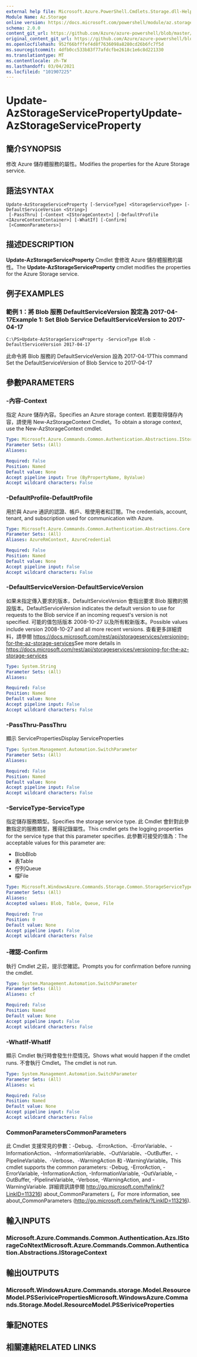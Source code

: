 ```yaml
---
external help file: Microsoft.Azure.PowerShell.Cmdlets.Storage.dll-Help.xml
Module Name: Az.Storage
online version: https://docs.microsoft.com/powershell/module/az.storage/update-azstorageserviceproperty
schema: 2.0.0
content_git_url: https://github.com/Azure/azure-powershell/blob/master/src/Storage/Storage.Management/help/Update-AzStorageServiceProperty.md
original_content_git_url: https://github.com/Azure/azure-powershell/blob/master/src/Storage/Storage.Management/help/Update-AzStorageServiceProperty.md
ms.openlocfilehash: 952f66bfffef4d8f7636098a8280cd26b6fc7f5d
ms.sourcegitcommit: 4dfb0cc533b83f77afdcfbe2618c1e6c8d221330
ms.translationtype: MT
ms.contentlocale: zh-TW
ms.lasthandoff: 03/04/2021
ms.locfileid: "101907225"
---
```

# <span data-ttu-id="aaf9f-101">Update-AzStorageServiceProperty</span><span class="sxs-lookup"><span data-stu-id="aaf9f-101">Update-AzStorageServiceProperty</span></span>

## <span data-ttu-id="aaf9f-102">簡介</span><span class="sxs-lookup"><span data-stu-id="aaf9f-102">SYNOPSIS</span></span>
<span data-ttu-id="aaf9f-103">修改 Azure 儲存體服務的屬性。</span><span class="sxs-lookup"><span data-stu-id="aaf9f-103">Modifies the properties for the Azure Storage service.</span></span>

## <span data-ttu-id="aaf9f-104">語法</span><span class="sxs-lookup"><span data-stu-id="aaf9f-104">SYNTAX</span></span>

```
Update-AzStorageServiceProperty [-ServiceType] <StorageServiceType> [-DefaultServiceVersion <String>]
 [-PassThru] [-Context <IStorageContext>] [-DefaultProfile <IAzureContextContainer>] [-WhatIf] [-Confirm]
 [<CommonParameters>]
```

## <span data-ttu-id="aaf9f-105">描述</span><span class="sxs-lookup"><span data-stu-id="aaf9f-105">DESCRIPTION</span></span>
<span data-ttu-id="aaf9f-106">**Update-AzStorageServiceProperty** Cmdlet 會修改 Azure 儲存體服務的屬性。</span><span class="sxs-lookup"><span data-stu-id="aaf9f-106">The **Update-AzStorageServiceProperty** cmdlet modifies the properties for the Azure Storage service.</span></span>

## <span data-ttu-id="aaf9f-107">例子</span><span class="sxs-lookup"><span data-stu-id="aaf9f-107">EXAMPLES</span></span>

### <span data-ttu-id="aaf9f-108">範例 1：將 Blob 服務 DefaultServiceVersion 設定為 2017-04-17</span><span class="sxs-lookup"><span data-stu-id="aaf9f-108">Example 1: Set Blob Service DefaultServiceVersion to 2017-04-17</span></span>
```
C:\PS>Update-AzStorageServiceProperty -ServiceType Blob -DefaultServiceVersion 2017-04-17
```

<span data-ttu-id="aaf9f-109">此命令將 Blob 服務的 DefaultServiceVersion 設為 2017-04-17</span><span class="sxs-lookup"><span data-stu-id="aaf9f-109">This command Set the DefaultServiceVersion of Blob Service to 2017-04-17</span></span>

## <span data-ttu-id="aaf9f-110">參數</span><span class="sxs-lookup"><span data-stu-id="aaf9f-110">PARAMETERS</span></span>

### <span data-ttu-id="aaf9f-111">-內容</span><span class="sxs-lookup"><span data-stu-id="aaf9f-111">-Context</span></span>
<span data-ttu-id="aaf9f-112">指定 Azure 儲存內容。</span><span class="sxs-lookup"><span data-stu-id="aaf9f-112">Specifies an Azure storage context.</span></span>
<span data-ttu-id="aaf9f-113">若要取得儲存內容，請使用 New-AzStorageContext Cmdlet。</span><span class="sxs-lookup"><span data-stu-id="aaf9f-113">To obtain a storage context, use the New-AzStorageContext cmdlet.</span></span>

```yaml
Type: Microsoft.Azure.Commands.Common.Authentication.Abstractions.IStorageContext
Parameter Sets: (All)
Aliases:

Required: False
Position: Named
Default value: None
Accept pipeline input: True (ByPropertyName, ByValue)
Accept wildcard characters: False
```

### <span data-ttu-id="aaf9f-114">-DefaultProfile</span><span class="sxs-lookup"><span data-stu-id="aaf9f-114">-DefaultProfile</span></span>
<span data-ttu-id="aaf9f-115">用於與 Azure 通訊的認證、帳戶、租使用者和訂閱。</span><span class="sxs-lookup"><span data-stu-id="aaf9f-115">The credentials, account, tenant, and subscription used for communication with Azure.</span></span>

```yaml
Type: Microsoft.Azure.Commands.Common.Authentication.Abstractions.Core.IAzureContextContainer
Parameter Sets: (All)
Aliases: AzureRmContext, AzureCredential

Required: False
Position: Named
Default value: None
Accept pipeline input: False
Accept wildcard characters: False
```

### <span data-ttu-id="aaf9f-116">-DefaultServiceVersion</span><span class="sxs-lookup"><span data-stu-id="aaf9f-116">-DefaultServiceVersion</span></span>
<span data-ttu-id="aaf9f-117">如果未指定傳入要求的版本，DefaultServiceVersion 會指出要求 Blob 服務的預設版本。</span><span class="sxs-lookup"><span data-stu-id="aaf9f-117">DefaultServiceVersion indicates the default version to use for requests to the Blob service if an incoming request's version is not specified.</span></span> <span data-ttu-id="aaf9f-118">可能的值包括版本 2008-10-27 以及所有較新版本。</span><span class="sxs-lookup"><span data-stu-id="aaf9f-118">Possible values include version 2008-10-27 and all more recent versions.</span></span> <span data-ttu-id="aaf9f-119">查看更多詳細資料，請參閱 https://docs.microsoft.com/rest/api/storageservices/versioning-for-the-az-storage-services</span><span class="sxs-lookup"><span data-stu-id="aaf9f-119">See more details in https://docs.microsoft.com/rest/api/storageservices/versioning-for-the-az-storage-services</span></span>

```yaml
Type: System.String
Parameter Sets: (All)
Aliases:

Required: False
Position: Named
Default value: None
Accept pipeline input: False
Accept wildcard characters: False
```

### <span data-ttu-id="aaf9f-120">-PassThru</span><span class="sxs-lookup"><span data-stu-id="aaf9f-120">-PassThru</span></span>
<span data-ttu-id="aaf9f-121">顯示 ServiceProperties</span><span class="sxs-lookup"><span data-stu-id="aaf9f-121">Display ServiceProperties</span></span>

```yaml
Type: System.Management.Automation.SwitchParameter
Parameter Sets: (All)
Aliases:

Required: False
Position: Named
Default value: None
Accept pipeline input: False
Accept wildcard characters: False
```

### <span data-ttu-id="aaf9f-122">-ServiceType</span><span class="sxs-lookup"><span data-stu-id="aaf9f-122">-ServiceType</span></span>
<span data-ttu-id="aaf9f-123">指定儲存服務類型。</span><span class="sxs-lookup"><span data-stu-id="aaf9f-123">Specifies the storage service type.</span></span>
<span data-ttu-id="aaf9f-124">此 Cmdlet 會針對此參數指定的服務類型，獲得記錄屬性。</span><span class="sxs-lookup"><span data-stu-id="aaf9f-124">This cmdlet gets the logging properties for the service type that this parameter specifies.</span></span>
<span data-ttu-id="aaf9f-125">此參數可接受的值為：</span><span class="sxs-lookup"><span data-stu-id="aaf9f-125">The acceptable values for this parameter are:</span></span>
- <span data-ttu-id="aaf9f-126">Blob</span><span class="sxs-lookup"><span data-stu-id="aaf9f-126">Blob</span></span> 
- <span data-ttu-id="aaf9f-127">表</span><span class="sxs-lookup"><span data-stu-id="aaf9f-127">Table</span></span>
- <span data-ttu-id="aaf9f-128">佇列</span><span class="sxs-lookup"><span data-stu-id="aaf9f-128">Queue</span></span>
- <span data-ttu-id="aaf9f-129">檔</span><span class="sxs-lookup"><span data-stu-id="aaf9f-129">File</span></span>

```yaml
Type: Microsoft.WindowsAzure.Commands.Storage.Common.StorageServiceType
Parameter Sets: (All)
Aliases:
Accepted values: Blob, Table, Queue, File

Required: True
Position: 0
Default value: None
Accept pipeline input: False
Accept wildcard characters: False
```

### <span data-ttu-id="aaf9f-130">-確認</span><span class="sxs-lookup"><span data-stu-id="aaf9f-130">-Confirm</span></span>
<span data-ttu-id="aaf9f-131">執行 Cmdlet 之前，提示您確認。</span><span class="sxs-lookup"><span data-stu-id="aaf9f-131">Prompts you for confirmation before running the cmdlet.</span></span>

```yaml
Type: System.Management.Automation.SwitchParameter
Parameter Sets: (All)
Aliases: cf

Required: False
Position: Named
Default value: None
Accept pipeline input: False
Accept wildcard characters: False
```

### <span data-ttu-id="aaf9f-132">-WhatIf</span><span class="sxs-lookup"><span data-stu-id="aaf9f-132">-WhatIf</span></span>
<span data-ttu-id="aaf9f-133">顯示 Cmdlet 執行時會發生什麼情況。</span><span class="sxs-lookup"><span data-stu-id="aaf9f-133">Shows what would happen if the cmdlet runs.</span></span> <span data-ttu-id="aaf9f-134">不會執行 Cmdlet。</span><span class="sxs-lookup"><span data-stu-id="aaf9f-134">The cmdlet is not run.</span></span>

```yaml
Type: System.Management.Automation.SwitchParameter
Parameter Sets: (All)
Aliases: wi

Required: False
Position: Named
Default value: None
Accept pipeline input: False
Accept wildcard characters: False
```

### <span data-ttu-id="aaf9f-135">CommonParameters</span><span class="sxs-lookup"><span data-stu-id="aaf9f-135">CommonParameters</span></span>
<span data-ttu-id="aaf9f-136">此 Cmdlet 支援常見的參數：-Debug、-ErrorAction、-ErrorVariable、-InformationAction、-InformationVariable、-OutVariable、-OutBuffer、-PipelineVariable、-Verbose、-WarningAction 和 -WarningVariable。</span><span class="sxs-lookup"><span data-stu-id="aaf9f-136">This cmdlet supports the common parameters: -Debug, -ErrorAction, -ErrorVariable, -InformationAction, -InformationVariable, -OutVariable, -OutBuffer, -PipelineVariable, -Verbose, -WarningAction, and -WarningVariable.</span></span> <span data-ttu-id="aaf9f-137">詳細資訊請參閱 http://go.microsoft.com/fwlink/?LinkID=113216) about_CommonParameters (。</span><span class="sxs-lookup"><span data-stu-id="aaf9f-137">For more information, see about_CommonParameters (http://go.microsoft.com/fwlink/?LinkID=113216).</span></span>

## <span data-ttu-id="aaf9f-138">輸入</span><span class="sxs-lookup"><span data-stu-id="aaf9f-138">INPUTS</span></span>

### <span data-ttu-id="aaf9f-139">Microsoft.Azure.Commands.Common.Authentication.Azs.IStorageCoNtext</span><span class="sxs-lookup"><span data-stu-id="aaf9f-139">Microsoft.Azure.Commands.Common.Authentication.Abstractions.IStorageContext</span></span>

## <span data-ttu-id="aaf9f-140">輸出</span><span class="sxs-lookup"><span data-stu-id="aaf9f-140">OUTPUTS</span></span>

### <span data-ttu-id="aaf9f-141">Microsoft.WindowsAzure.Commands.storage.Model.ResourceModel.PSSeriviceProperties</span><span class="sxs-lookup"><span data-stu-id="aaf9f-141">Microsoft.WindowsAzure.Commands.Storage.Model.ResourceModel.PSSeriviceProperties</span></span>

## <span data-ttu-id="aaf9f-142">筆記</span><span class="sxs-lookup"><span data-stu-id="aaf9f-142">NOTES</span></span>

## <span data-ttu-id="aaf9f-143">相關連結</span><span class="sxs-lookup"><span data-stu-id="aaf9f-143">RELATED LINKS</span></span>
